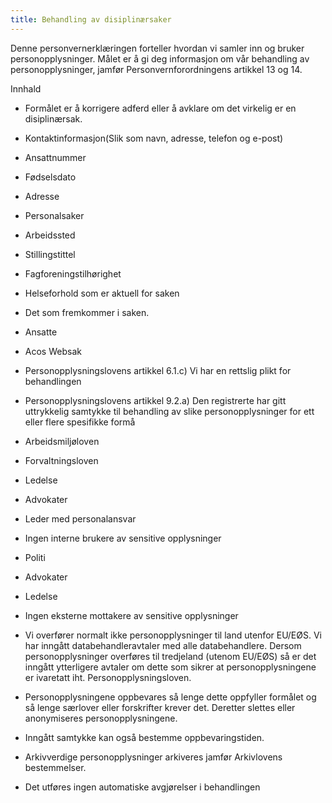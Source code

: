 ```yaml
---
title: Behandling av disiplinærsaker
---
```



  

Denne personvernerklæringen forteller hvordan vi samler inn og bruker personopplysninger. Målet er å gi deg informasjon om vår behandling av personopplysninger, jamfør Personvernforordningens artikkel 13 og 14.

  

Innhald

*   Formålet er å korrigere adferd eller å avklare om det virkelig er en disiplinærsak.  
    
*   Kontaktinformasjon(Slik som navn, adresse, telefon og e-post)  
    
*   Ansattnummer  
    
*   Fødselsdato  
    
*   Adresse  
    
*   Personalsaker  
    
*   Arbeidssted  
    
*   Stillingstittel  
    
*   Fagforeningstilhørighet  
    
*   Helseforhold som er aktuell for saken  
    
*   Det som fremkommer i saken.  
    
*   Ansatte  
    
*   Acos Websak  
    
*   Personopplysningslovens artikkel 6.1.c) Vi har en rettslig plikt for behandlingen  
    
*   Personopplysningslovens artikkel 9.2.a) Den registrerte har gitt uttrykkelig samtykke til behandling av slike personopplysninger for ett eller flere spesifikke formå  
    
*   Arbeidsmiljøloven  
    
*   Forvaltningsloven  
    
*   Ledelse  
    
*   Advokater  
    
*   Leder med personalansvar  
    
*   Ingen interne brukere av sensitive opplysninger  
    
*   Politi  
    
*   Advokater  
    
*   Ledelse  
    
*   Ingen eksterne mottakere av sensitive opplysninger  
    
*   Vi overfører normalt ikke personopplysninger til land utenfor EU/EØS. Vi har inngått databehandleravtaler med alle databehandlere. Dersom personopplysninger overføres til tredjeland (utenom EU/EØS) så er det inngått ytterligere avtaler om dette som sikrer at personopplysningene er ivaretatt iht. Personopplysningsloven.  
    
*   Personopplysningene oppbevares så lenge dette oppfyller formålet og så lenge særlover eller forskrifter krever det. Deretter slettes eller anonymiseres personopplysningene.  
    
*   Inngått samtykke kan også bestemme oppbevaringstiden.  
    
*   Arkivverdige personopplysninger arkiveres jamfør Arkivlovens bestemmelser.  
    
*   Det utføres ingen automatiske avgjørelser i behandlingen